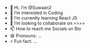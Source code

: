 - 👋 Hi, I’m @Suwaan2
- 👀 I’m interested in Coding
- 🌱 I’m currently learning React JS
- 💞️ I’m looking to collaborate on >>>>
- 📫 How to reach me Socials on Bio
- 😄 Pronouns: ...
- ⚡ Fun fact: ...

<!---
Suwaan2/Suwaan2 is a ✨ special ✨ repository because its `README.md` (this file) appears on your GitHub profile.
You can click the Preview link to take a look at your changes.
--->

